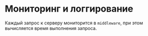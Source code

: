 # Мониторинг и логгирование
Каждый запрос к серверу мониторится в `middleware`, при этом вычисляется время выполнения запроса.
